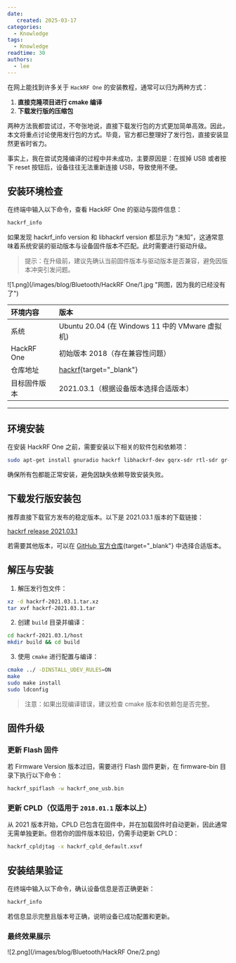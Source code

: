 ```yaml
---
date:
   created: 2025-03-17
categories:
  - Knowledge
tags:
  - Knowledge
readtime: 30
authors:
  - lee
---
```


<!-- more -->

在网上能找到许多关于 `HackRF One` 的安装教程，通常可以归为两种方式：  
1. **直接克隆项目进行 cmake 编译**  
2. **下载发行版的压缩包**  

两种方法我都尝试过，不夸张地说，直接下载发行包的方式更加简单高效。因此，本文将重点讨论使用发行包的方式。毕竟，官方都已整理好了发行包，直接安装显然更省时省力。  

事实上，我在尝试克隆编译的过程中并未成功，主要原因是：在拔掉 USB 或者按下 reset 按钮后，设备往往无法重新连接 USB，导致使用不便。  

## 安装环境检查

在终端中输入以下命令，查看 HackRF One 的驱动与固件信息：

```bash
hackrf_info
```

如果发现 hackrf_info version 和 libhackrf version 都显示为 “未知”，这通常意味着系统安装的驱动版本与设备固件版本不匹配。此时需要进行驱动升级。

> 提示：在升级前，建议先确认当前固件版本与驱动版本是否兼容，避免因版本冲突引发问题。

![1.png](/images/blog/Bluetooth/HackRF One/1.jpg "网图，因为我的已经没有了")

|环境内容|版本|
|:-|:-|
|系统|Ubuntu 20.04 (在 Windows 11 中的 VMware 虚拟机)|
|HackRF One|初始版本 2018（存在兼容性问题）|
|仓库地址|[hackrf](https://github.com/greatscottgadgets/hackrf){target="_blank"}|
|目标固件版本|2021.03.1（根据设备版本选择合适版本）|

***

## 环境安装

在安装 HackRF One 之前，需要安装以下相关的软件包和依赖项：

```bash
sudo apt-get install gnuradio hackrf libhackrf-dev gqrx-sdr rtl-sdr gr-osmosdr osmo-sdr libusb-1.0
```

确保所有包都能正常安装，避免因缺失依赖导致安装失败。

## 下载发行版安装包

推荐直接下载官方发布的稳定版本。以下是 2021.03.1 版本的下载链接：

[hackrf release 2021.03.1](https://github.com/greatscottgadgets/hackrf/releases/download/v2021.03.1/hackrf-2021.03.1.tar.xz)

若需要其他版本，可以在 [GitHub 官方仓库](https://github.com/greatscottgadgets/hackrf/releases){target="_blank"} 中选择合适版本。

## 解压与安装

1. 解压发行包文件：

```bash
xz -d hackrf-2021.03.1.tar.xz
tar xvf hackrf-2021.03.1.tar
```

2. 创建 `build` 目录并编译：

```bash
cd hackrf-2021.03.1/host
mkdir build && cd build
```

3. 使用 `cmake` 进行配置与编译：

```bash
cmake ../ -DINSTALL_UDEV_RULES=ON
make
sudo make install
sudo ldconfig
```
> 注意：如果出现编译错误，建议检查 cmake 版本和依赖包是否完整。

## 固件升级

### 更新 Flash 固件

若 Firmware Version 版本过旧，需要进行 Flash 固件更新，在 firmware-bin 目录下执行以下命令：

```bash
hackrf_spiflash -w hackrf_one_usb.bin
```

### 更新 CPLD（仅适用于 `2018.01.1` 版本以上）

从 2021 版本开始，CPLD 已包含在固件中，并在加载固件时自动更新，因此通常无需单独更新。但若你的固件版本较旧，仍需手动更新 CPLD：

```bash
hackrf_cpldjtag -x hackrf_cpld_default.xsvf
```

## 安装结果验证

在终端中输入以下命令，确认设备信息是否正确更新：

```bash
hackrf_info
```

若信息显示完整且版本号正确，说明设备已成功配置和更新。

### 最终效果展示

![2.png](/images/blog/Bluetooth/HackRF One/2.png)